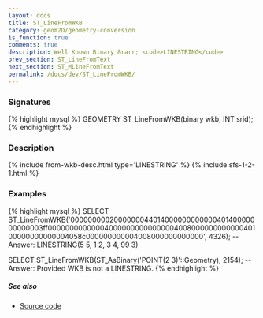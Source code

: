 ```yaml
---
layout: docs
title: ST_LineFromWKB
category: geom2D/geometry-conversion
is_function: true
comments: true
description: Well Known Binary &rarr; <code>LINESTRING</code>
prev_section: ST_LineFromText
next_section: ST_MLineFromText
permalink: /docs/dev/ST_LineFromWKB/
---
```


### Signatures

{% highlight mysql %}
GEOMETRY ST_LineFromWKB(binary wkb, INT srid);
{% endhighlight %}

### Description

{% include from-wkb-desc.html type='LINESTRING' %}
{% include sfs-1-2-1.html %}

### Examples

{% highlight mysql %}
SELECT ST_LineFromWKB('000000000200000004401400000000000040140000000000003ff00000000000004000000000000000400800000000000040100000000000004058c000000000004008000000000000', 4326);
-- Answer: LINESTRING(5 5, 1 2, 3 4, 99 3)

SELECT ST_LineFromWKB(ST_AsBinary('POINT(2 3)'::Geometry), 2154);
-- Answer: Provided WKB is not a LINESTRING.
{% endhighlight %}

##### See also

* <a href="https://github.com/irstv/H2GIS/blob/master/h2spatial/src/main/java/org/h2gis/h2spatial/internal/function/spatial/convert/ST_LineFromWKB.java" target="_blank">Source code</a>
